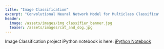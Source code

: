 ```yaml
---
title: "Image Classification"
excerpt: "Convolutional Neural Network Model for Multiclass Classification."
header:
  image: /assets/images/img_classifier_banner.jpg
  teaser: /assets/images/cat_and_dog.jpg
---
```

Image Classification project iPython notebook is here: [iPython Notebook](https://github.com/scollins83/deep-learning/blob/work_files/image-classification/dlnd_image_classification_SEC.ipynb)
